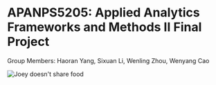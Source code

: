 # APANPS5205: Applied Analytics Frameworks and Methods II Final Project
Group Members: Haoran Yang, Sixuan Li, Wenling Zhou, Wenyang Cao


![Joey doesn't share food](https://media.giphy.com/media/xUOxf9EI2iTP9tl9Yc/giphy.gif)
